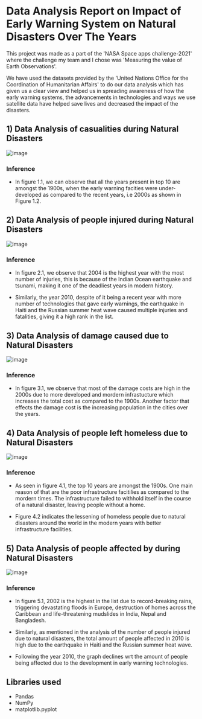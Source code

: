 # Data Analysis Report on Impact of Early Warning System on Natural Disasters Over The Years

This project was made as a part of the 'NASA Space apps challenge-2021' where the challenge my team and I chose was 'Measuring the value of Earth Observations'.

We have used the datasets provided by the 'United Nations Office for the Coordination of Humanitarian Affairs' to do our data analysis which has given us a clear view and helped us in spreading awareness of how the early warning systems, the advancements in technologies and ways we use satellite data have helped save lives and decreased the impact of the disasters.

## 1) Data Analysis of casualities during Natural Disasters

![image](https://user-images.githubusercontent.com/71747053/135768652-f9f0938d-dd3f-4d96-86a4-24bed3ec6759.png)

### Inference
- In figure 1.1, we can observe that all the years present in top 10 are amongst the 1900s, when the early warning facities were under-developed as compared to the recent years, i.e 2000s as shown in Figure 1.2.



## 2) Data Analysis of people injured during Natural Disasters

![image](https://user-images.githubusercontent.com/71747053/135768866-68ba1c67-fc1c-4829-b211-c619f8d49b90.png)

### Inference
- In figure 2.1, we observe that 2004 is the highest year with the most number of injuries, this is because of the Indian Ocean earthquake and tsunami, making it one of the deadliest years in modern history.

- Similarly, the year 2010, despite of it being a recent year with more number of technologies that gave early warnings, the earthquake in Haiti and the Russian summer heat wave caused multiple injuries and fatalities, giving it a high rank in the list.


## 3) Data Analysis of damage caused due to Natural Disasters

![image](https://user-images.githubusercontent.com/71747053/135769056-dc44911a-9617-477d-a3e3-2c308c5cd35b.png)

### Inference
- In figure 3.1, we observe that most of the damage costs are high in the 2000s due to more developed and mordern infrastucture which increases the total cost as compared to the 1900s. Another factor that effects the damage cost is the increasing population in the cities over the years.


## 4) Data Analysis of people left homeless due to Natural Disasters

![image](https://user-images.githubusercontent.com/71747053/135769073-46fc4338-6f12-42ba-853b-1b8360e30141.png)

### Inference
- As seen in figure 4.1, the top 10 years are amongst the 1900s. One main reason of that are the poor infrastructure facitilies as compared to the mordern times. The infrastructure failed to withhold itself in the course of a natural disaster, leaving people without a home.

- Figure 4.2 indicates the lessening of homeless people due to natural disasters around the world in the modern years with better infrastructure facilities.


## 5) Data Analysis of people affected by during Natural Disasters

![image](https://user-images.githubusercontent.com/71747053/135769079-a7718d10-cf65-4b0e-b97e-e423e871f1a6.png)

### Inference
- In figure 5.1, 2002 is the highest in the list due to record-breaking rains, triggering devastating floods in Europe, destruction of homes across the Caribbean and life-threatening mudslides in India, Nepal and Bangladesh.  

- Similarly, as mentioned in the analysis of the number of people injured due to natural disasters, the total amount of people affected in 2010 is high due to the earthquake in Haiti and the Russian summer heat wave.  

- Following the year 2010, the graph declines wrt the amount of people being affected due to the development in early warning technologies.


## Libraries used 
- Pandas
- NumPy
- matplotlib.pyplot
